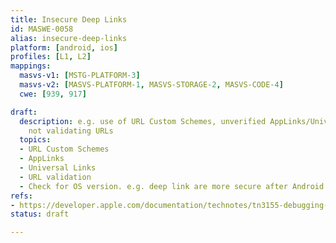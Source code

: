 ```yaml
---
title: Insecure Deep Links
id: MASWE-0058
alias: insecure-deep-links
platform: [android, ios]
profiles: [L1, L2]
mappings:
  masvs-v1: [MSTG-PLATFORM-3]
  masvs-v2: [MASVS-PLATFORM-1, MASVS-STORAGE-2, MASVS-CODE-4]
  cwe: [939, 917]

draft:
  description: e.g. use of URL Custom Schemes, unverified AppLinks/Universal Links,
    not validating URLs
  topics:
  - URL Custom Schemes
  - AppLinks
  - Universal Links
  - URL validation
  - Check for OS version. e.g. deep link are more secure after Android XX
refs:
- https://developer.apple.com/documentation/technotes/tn3155-debugging-universal-links
status: draft

---
```


